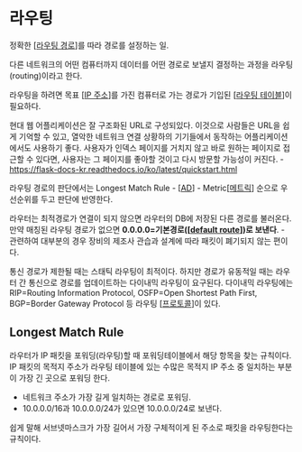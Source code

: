 # 라우팅

정확한 [[라우팅 경로]]를 따라 경로를 설정하는 일.

다른 네트워크의 어떤 컴퓨터까지 데이터를 어떤 경로로 보낼지 결정하는 과정을 라우팅(routing)이라고 한다.

라우팅을 하려면 목표 [[IP 주소]]를 가진 컴퓨터로 가는 경로가 기입된 [[라우팅 테이블]]이 필요하다.

현대 웹 어플리케이션은 잘 구조화된 URL로 구성되있다. 이것으로 사람들은 URL을 쉽게 기억할 수 있고, 열악한 네트워크 연결 상황하의 기기들에서 동작하는 어플리케이션에서도 사용하기 좋다. 사용자가 인덱스 페이지를 거치지 않고 바로 원하는 페이지로 접근할 수 있다면, 사용자는 그 페이지를 좋아할 것이고 다시 방문할 가능성이 커진다. - https://flask-docs-kr.readthedocs.io/ko/latest/quickstart.html

라우팅 경로의 판단에서는 Longest Match Rule - [[AD]] - Metric[[메트릭]] 순으로 우선순위를 두고 판단에 반영한다. 

라우터는 최적경로가 연결이 되지 않으면 라우터의 DB에 저장된 다른 경로를 불러온다. 만약 매칭된 라우팅 경로가 없으면 **0.0.0.0=기본경로([[default route]])로 보낸다**. - 관련하여 대부분의 경우 장비의 제조사 관습과 설계에 따라 패킷이 폐기되지 않는 편이다. 

통신 경로가 제한될 때는 스태틱 라우팅이 최적이다. 하지만 경로가 유동적일 때는 라우터 간 통신으로 경로를 업데이트하는 다이내믹 라우팅이 요구된다. 다이내믹 라우팅에는 RIP=Routing Information Protocol, OSFP=Open Shortest Path First, BGP=Border Gateway Protocol 등 라우팅 [[프로토콜]]이 있다.


## Longest Match Rule 

라우터가 IP 패킷을 포워딩(라우팅)할 때 포워딩테이블에서 해당 항목을 찾는 규칙이다. IP 패킷의 목적지 주소가 라우팅 테이블에 있는 수많은 목적지 IP 주소 중 일치하는 부분이 가장 긴 곳으로 포워딩 한다.  
- 네트워크 주소가 가장 길게 일치하는 경로로 포워딩. 
- 10.0.0.0/16과 10.0.0.0/24가 있으면 10.0.0.0/24로 보낸다.  

쉽게 말해 서브넷마스크가 가장 길어서 가장 구체적이게 된 주소로 패킷을 라우팅한다는 규칙이다. 



[//begin]: # "Autogenerated link references for markdown compatibility"
[라우팅 경로]: <라우팅 경로.md> "라우팅 경로"
[IP 주소]: <IP 주소.md> "IP 주소"
[라우팅 테이블]: <라우팅 테이블.md> "라우팅 테이블"
[AD]: AD.md "AD(Administrative Distance)"
[메트릭]: 메트릭.md "메트릭"
[default route]: <default route.md> "default route"
[프로토콜]: 프로토콜.md "프로토콜"
[//end]: # "Autogenerated link references"